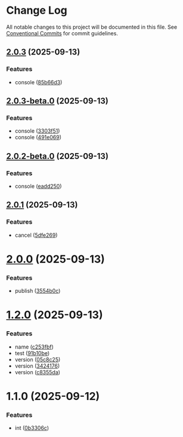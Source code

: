 # Change Log

All notable changes to this project will be documented in this file.
See [Conventional Commits](https://conventionalcommits.org) for commit guidelines.

## [2.0.3](https://github.com/Minyym/ym-lerna/compare/v2.0.3-beta.0...v2.0.3) (2025-09-13)


### Features

* console ([85b66d3](https://github.com/Minyym/ym-lerna/commit/85b66d3010976d6cdc4265ae7e54fd2a8949a193))





## [2.0.3-beta.0](https://github.com/Minyym/ym-lerna/compare/v2.0.2-beta.0...v2.0.3-beta.0) (2025-09-13)


### Features

* console ([3303f51](https://github.com/Minyym/ym-lerna/commit/3303f51c482b1bf0b5bf613ecb751bf595301832))
* console ([491e069](https://github.com/Minyym/ym-lerna/commit/491e0693853bdad8993f62f3cdc3b8f2dd560c01))





## [2.0.2-beta.0](https://github.com/Minyym/ym-lerna/compare/v2.0.1...v2.0.2-beta.0) (2025-09-13)


### Features

* console ([eadd250](https://github.com/Minyym/ym-lerna/commit/eadd250d326ad20e0f9347d35747f47f24d7ae1b))





## [2.0.1](https://github.com/Minyym/ym-lerna/compare/v2.0.0...v2.0.1) (2025-09-13)


### Features

* cancel ([5dfe269](https://github.com/Minyym/ym-lerna/commit/5dfe269aafabbd63973e7c116cf585ae564e99ca))





# [2.0.0](https://github.com/Minyym/ym-lerna/compare/v1.2.0...v2.0.0) (2025-09-13)


### Features

* publish ([3554b0c](https://github.com/Minyym/ym-lerna/commit/3554b0ccfabd0b817f35cb3799ed973bc841ff7c))





# [1.2.0](https://github.com/Minyym/ym-lerna/compare/v1.1.0...v1.2.0) (2025-09-13)


### Features

* name ([c253fbf](https://github.com/Minyym/ym-lerna/commit/c253fbf49bb4052b03d36b7ab5633433377db425))
* test ([91b10be](https://github.com/Minyym/ym-lerna/commit/91b10be2505a3ede49a505b67a4efd0bf6723855))
* version ([05c8c25](https://github.com/Minyym/ym-lerna/commit/05c8c250814676218133e024f6f995f17bb1441d))
* version ([3424176](https://github.com/Minyym/ym-lerna/commit/34241763afc024010bd5095b285a0a018c833007))
* version ([c8355da](https://github.com/Minyym/ym-lerna/commit/c8355da585b1645b31954a990fc341bed435e60e))





# 1.1.0 (2025-09-12)


### Features

* int ([0b3306c](https://github.com/Minyym/ym-lerna/commit/0b3306c39768678940585cbfee4f948d0406f71d))
